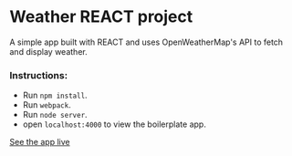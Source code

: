 # Weather REACT project

A simple app built with REACT and uses OpenWeatherMap's API to fetch and display weather.

### Instructions:
* Run `npm install`.
* Run `webpack`.
* Run `node server`.
* open `localhost:4000` to view the boilerplate app.




[See the app live](http://react-weather-deployed.herokuapp.com/)
